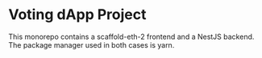# Voting dApp Project

This monorepo contains a scaffold-eth-2 frontend and a NestJS backend. The package manager used in both cases is yarn.